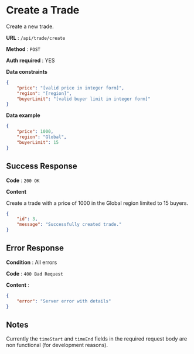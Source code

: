 # Create a Trade

Create a new trade.

**URL** : `/api/trade/create`

**Method** : `POST`

**Auth required** : YES

**Data constraints**

```json
{
    "price": "[valid price in integer form]",
    "region": "[region]",
    "buyerLimit": "[valid buyer limit in integer form]"
}
```

**Data example**

```json
{
    "price": 1000,
    "region": "Global",
    "buyerLimit": 15
}
```

## Success Response

**Code** : `200 OK`

**Content**

Create a trade with a price of 1000 in the Global region limited to 15 buyers.

```json
{
    "id": 3,
    "message": "Successfully created trade."
}
```

## Error Response

**Condition** : All errors

**Code** : `400 Bad Request`

**Content** :

```json
{
    "error": "Server error with details"
}
```

## Notes
Currently the `timeStart` and `timeEnd` fields in the required request body are non functional (for development reasons). 